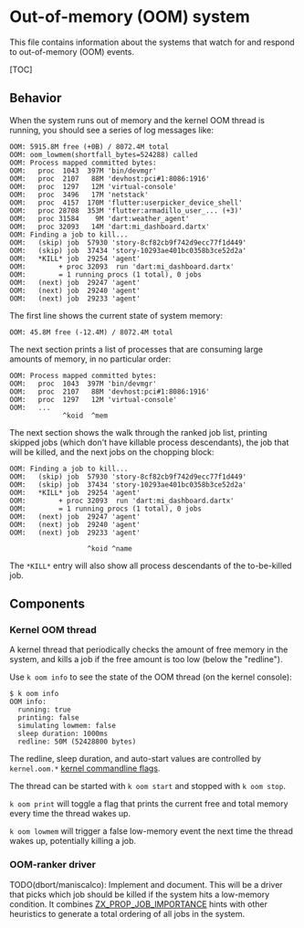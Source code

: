 # Out-of-memory (OOM) system

This file contains information about the systems that watch for and respond to
out-of-memory (OOM) events.

[TOC]

## Behavior

When the system runs out of memory and the kernel OOM thread is running, you
should see a series of log messages like:

```
OOM: 5915.8M free (+0B) / 8072.4M total
OOM: oom_lowmem(shortfall_bytes=524288) called
OOM: Process mapped committed bytes:
OOM:   proc  1043  397M 'bin/devmgr'
OOM:   proc  2107   88M 'devhost:pci#1:8086:1916'
OOM:   proc  1297   12M 'virtual-console'
OOM:   proc  3496   17M 'netstack'
OOM:   proc  4157  170M 'flutter:userpicker_device_shell'
OOM:   proc 28708  353M 'flutter:armadillo_user_... (+3)'
OOM:   proc 31584    9M 'dart:weather_agent'
OOM:   proc 32093   14M 'dart:mi_dashboard.dartx'
OOM: Finding a job to kill...
OOM:   (skip) job  57930 'story-8cf82cb9f742d9ecc77f1d449'
OOM:   (skip) job  37434 'story-10293ae401bc0358b3ce52d2a'
OOM:   *KILL* job  29254 'agent'
OOM:        + proc 32093  run 'dart:mi_dashboard.dartx'
OOM:        = 1 running procs (1 total), 0 jobs
OOM:   (next) job  29247 'agent'
OOM:   (next) job  29240 'agent'
OOM:   (next) job  29233 'agent'
```

The first line shows the current state of system memory:

```
OOM: 45.8M free (-12.4M) / 8072.4M total
```

The next section prints a list of processes that are consuming large amounts of
memory, in no particular order:

```
OOM: Process mapped committed bytes:
OOM:   proc  1043  397M 'bin/devmgr'
OOM:   proc  2107   88M 'devhost:pci#1:8086:1916'
OOM:   proc  1297   12M 'virtual-console'
OOM:   ...
             ^koid  ^mem
```

The next section shows the walk through the ranked job list, printing skipped
jobs (which don't have killable process descendants), the job that will be
killed, and the next jobs on the chopping block:

```
OOM: Finding a job to kill...
OOM:   (skip) job  57930 'story-8cf82cb9f742d9ecc77f1d449'
OOM:   (skip) job  37434 'story-10293ae401bc0358b3ce52d2a'
OOM:   *KILL* job  29254 'agent'
OOM:        + proc 32093  run 'dart:mi_dashboard.dartx'
OOM:        = 1 running procs (1 total), 0 jobs
OOM:   (next) job  29247 'agent'
OOM:   (next) job  29240 'agent'
OOM:   (next) job  29233 'agent'

                   ^koid ^name
```

The `*KILL*` entry will also show all process descendants of the to-be-killed
job.

## Components

### Kernel OOM thread

A kernel thread that periodically checks the amount of free memory in the
system, and kills a job if the free amount is too low (below the "redline").

Use `k oom info` to see the state of the OOM thread (on the kernel console):

```
$ k oom info
OOM info:
  running: true
  printing: false
  simulating lowmem: false
  sleep duration: 1000ms
  redline: 50M (52428800 bytes)
```

The redline, sleep duration, and auto-start values are controlled by
`kernel.oom.*` [kernel commandline flags](kernel_cmdline.md).

The thread can be started with `k oom start` and stopped with `k oom stop`.

`k oom print` will toggle a flag that prints the current free and total memory
every time the thread wakes up.

`k oom lowmem` will trigger a false low-memory event the next time the thread
wakes up, potentially killing a job.

### OOM-ranker driver

TODO(dbort/maniscalco): Implement and document. This will be a driver that picks which job
should be killed if the system hits a low-memory condition. It combines
[ZX_PROP_JOB_IMPORTANCE](syscalls/object_get_property.md#ZX_PROP_JOB_IMPORTANCE)
hints with other heuristics to generate a total ordering of all jobs in the
system.
